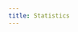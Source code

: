 ```yaml
---
title: Statistics
---
```



<script setup>
import PageStats from '@/.comp/PageStats.vue'
</script>

<ClientOnly>
    <suspense>
        <template #fallback>
            <svg class='loading' viewBox='0 0 100 100' preserveAspectRatio='xMidYMid meet'>
                <circle cx='50' cy='50' r='40' stroke-width='10' stroke-dasharray='190'></circle>
            </svg>
        </template>
        <PageStats/>
    </suspense>
</ClientOnly>
